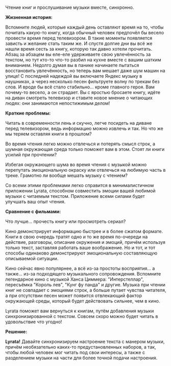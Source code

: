 Чтение книг и прослушивание музыки вместе, синхронно.

**Жизненная история:**

Вспомните людей, которые каждый день оставляют время на то, чтобы почитать какую-то книгу, когда обычный человек предпочёл бы весело провести время перед телевизором. В такие моменты появляется зависть и желание стать таким же. И спустя долгие дни вы всё же нашли время сесть за книгу, которую так давно хотели прочитать. Абзац за абзацем вы еле-еле удерживаете свою увлечённость за текстом, но тут кто-то что-то разбил на кухне вместе с вашим шатким вниманием. Недолго думая вы в панике начинаете пытаться восстановить увлечённость, но теперь вам мешает даже шум машин на улице! С последней надеждой вы включаете Яндекс музыку в наушниках, а через несколько песен фильтруете волну по трекам без слов. И вроде бы всё стало стабильно... кроме главного героя. Вам почему-то весело, а он страдает. Вы с яростью бросаете книгу, идёте на диван смотреть телевизор и ставите новое мнение о читающих людях: они занимаются непостижимым делом!

**Краткие проблемы:**

Читать в современности лень и скучно, легче посидеть на диване перед телевизором, ведь информацию можно извлечь и так. Но что же мы теряем оставляя книги в прошлом?

Во время чтения легко можно отвлечься и потерять смысл строк, а шумная окружающая среда только поможет вам в этом. Стоят ли книги усилий при прочтении?

Избегая окружающего шума во время чтения с музыкой можно перепутать эмоциональную окраску или отвлечься на любимую часть в треке. Грамотно ли вообще мешать музыку с чтением?

Со всеми этими проблемами легко справится в минималистичном приложении Lyrata, способном совместить эмоции вашей любимой музыки с читаемым текстом. Приложение всеми силами будет улучшать ваш опыт чтения.

**Сравнение с фильмами:**

Что лучше... прочесть книгу или просмотреть сериал?

Кино демонстрирует информацию быстрее и в более сжатом формате. Книги в свою очередь тратят одно и то же время по-очереди на действие, разговоры, описание окружения и эмоций, причём используя только текст, заставляя работать ваше воображение. Но и тот, и тот способы одинаково демонстрируют эмоциональную составляющую описываемой ситуации.

Кино сейчас явно популярнее, а всё из-за простоты восприятия... а также... из-за подходящего музыкального сопровождения. Вспомните легендарное кино с музыкой Ханса Циммера: "Интерстеллар", пересъёмка "Король лев", "Кунг фу панда" и другие. Музыка при чтении книг не совпадает с эмоциями строк, а больше путает чувства читателя, а при отсутствии песен может появится отвлекающий фактор окружающей среды, который будет действовать сильнее, чем в кино.

Lyrata поможет вам вернуться к книгам, путём добавления музыки синхронизированной с текстом. Совсем скоро можно будет читать в удовольствие что угодно!

**Решение:**

**Lyrata!** Давайте синхронизируем настроение текста с манером музыки, причём необязательно каких-то предустановленных наборов, а так, чтобы любой человек мог читать под свои интересы, а также с разделением музыки на части для более точной подачи настроения.